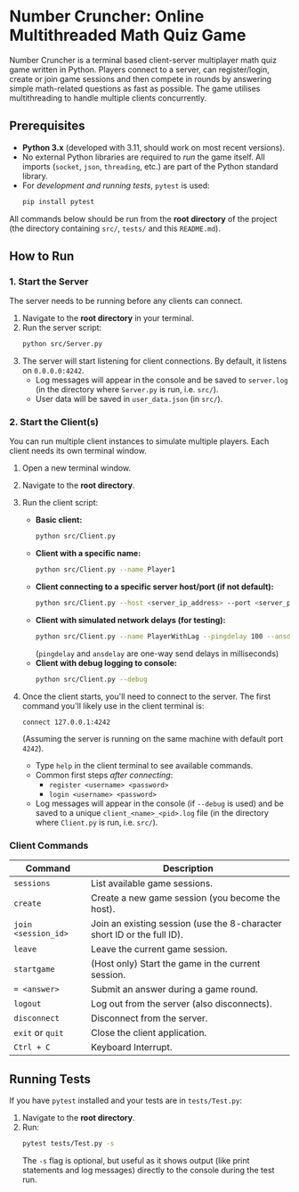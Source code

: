 # Number Cruncher: Online Multithreaded Math Quiz Game

Number Cruncher is a terminal based client-server multiplayer math quiz game written in Python. Players connect to a server, can register/login, create or join game sessions and then compete in rounds by answering simple math-related questions as fast as possible. The game utilises multithreading to handle multiple clients concurrently.

## Prerequisites

*   **Python 3.x** (developed with 3.11, should work on most recent versions).
*   No external Python libraries are required to *run* the game itself. All imports (`socket`, `json`, `threading`, etc.) are part of the Python standard library.
*   For *development and running tests*, `pytest` is used:
    ```bash
    pip install pytest
    ```
All commands below should be run from the **root directory** of the project (the directory containing `src/`, `tests/` and this `README.md`).

## How to Run

### 1. Start the Server

The server needs to be running before any clients can connect.

1.  Navigate to the **root directory** in your terminal.
2.  Run the server script:
    ```bash
    python src/Server.py
    ```
3.  The server will start listening for client connections. By default, it listens on `0.0.0.0:4242`.
    *   Log messages will appear in the console and be saved to `server.log` (in the directory where `Server.py` is run, i.e. `src/`).
    *   User data will be saved in `user_data.json` (in `src/`).

### 2. Start the Client(s)

You can run multiple client instances to simulate multiple players. Each client needs its own terminal window.

1.  Open a new terminal window.
2.  Navigate to the **root directory**.
3.  Run the client script:
    *   **Basic client:**
        ```bash
        python src/Client.py
        ```
    *   **Client with a specific name:**
        ```bash
        python src/Client.py --name Player1
        ```
    *   **Client connecting to a specific server host/port (if not default):**
        ```bash
        python src/Client.py --host <server_ip_address> --port <server_port_number>
        ```
    *   **Client with simulated network delays (for testing):**
        ```bash
        python src/Client.py --name PlayerWithLag --pingdelay 100 --ansdelay 200
        ```
        (`pingdelay` and `ansdelay` are one-way send delays in milliseconds)
    *   **Client with debug logging to console:**
        ```bash
        python src/Client.py --debug
        ```

4.  Once the client starts, you'll need to connect to the server. The first command you'll likely use in the client terminal is:
    ```
    connect 127.0.0.1:4242
    ```
    (Assuming the server is running on the same machine with default port `4242`).
    *   Type `help` in the client terminal to see available commands.
    *   Common first steps *after connecting*:
        *   `register <username> <password>`
        *   `login <username> <password>`
    *   Log messages will appear in the console (if `--debug` is used) and be saved to a unique `client_<name>_<pid>.log` file (in the directory where `Client.py` is run, i.e. `src/`).

### Client Commands

| **Command**        | **Description**                                                                 |
|--------------------|---------------------------------------------------------------------------------|
| `sessions`         | List available game sessions.                                                   |
| `create`           | Create a new game session (you become the host).                                |
| `join <session_id>`| Join an existing session (use the 8-character short ID or the full ID).         |
| `leave`            | Leave the current game session.                                                 |
| `startgame`        | (Host only) Start the game in the current session.                              |
| `= <answer>`       | Submit an answer during a game round.                                           |
| `logout`           | Log out from the server (also disconnects).                                     |
| `disconnect`       | Disconnect from the server.                                                     |
| `exit` or `quit`   | Close the client application.                                                   |
| `Ctrl + C`         | Keyboard Interrupt.                                                             |

  
## Running Tests

If you have `pytest` installed and your tests are in `tests/Test.py`:

1.  Navigate to the **root directory**.
2.  Run:
    ```bash
    pytest tests/Test.py -s
    ```
    The `-s` flag is optional, but useful as it shows output (like print statements and log messages) directly to the console during the test run.
